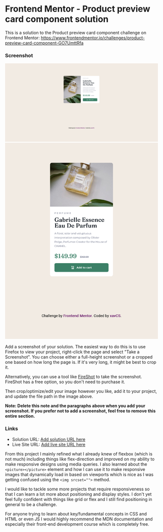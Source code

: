 # Frontend Mentor - Product preview card component solution

This is a solution to the Product preview card component challenge on Frontend Mentor:
  https://www.frontendmentor.io/challenges/product-preview-card-component-GO7UmttRfa  

### Screenshot

![](./screenshots/desktop.png)
![](./screenshots/mobile.png)

Add a screenshot of your solution. The easiest way to do this is to use Firefox to view your project, right-click the page and select "Take a Screenshot". You can choose either a full-height screenshot or a cropped one based on how long the page is. If it's very long, it might be best to crop it.

Alternatively, you can use a tool like [FireShot](https://getfireshot.com/) to take the screenshot. FireShot has a free option, so you don't need to purchase it. 

Then crop/optimize/edit your image however you like, add it to your project, and update the file path in the image above.

**Note: Delete this note and the paragraphs above when you add your screenshot. If you prefer not to add a screenshot, feel free to remove this entire section.**

### Links

- Solution URL: [Add solution URL here](https://your-solution-url.com)
- Live Site URL: [Add live site URL here](https://your-live-site-url.com)


From this project I mainly refined what I already knew of flexbox (which is not much) including things like flex-direction and improved on my ability to make responsive designs using media queries. 
I also learned about the ```<picture></picture>``` element and how I can use it to make responsive images that dynamically load in based on viewports which is nice as I was getting confused using the ```<img srcset="">``` method.

I would like to tackle some more projects that require responsiveness so that I can learn a lot more about positioning and display styles. I don't yet feel fully confident with things like grid or flex and I still find positioning in general to be a challenge.


For anyone trying to learn about key/fundamental concepts in CSS and HTML or even JS I would highly recommend the MDN documentation and especially their front-end development course which is completely free.

